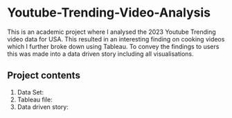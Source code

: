 # Youtube-Trending-Video-Analysis
This is an academic project where I analysed the 2023 Youtube Trending video data for USA. This resulted in an interesting finding on cooking videos which I further broke down using Tableau.
To convey the findings to users this was made into a data driven story including all visualisations.

## Project contents
1. Data Set: []()
2. Tableau file: []()
3. Data driven story: []() 
